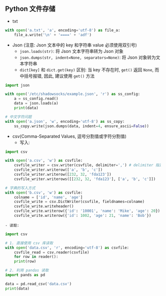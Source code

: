 ## Python 文件存储

* txt
```python
with open('a.txt', 'a', encoding='utf-8') as file_a:
    file_a.write('\n' + '====' + 'adf')
```

* Json (注意: Json 文本中的 key 和字符串 value 必须使用双引号)
    - `json.loads(str)`: 将 Json 文本字符串转为 Json 对象
    - `json.dumps(str, indent=None, separators=None)`: 将 Json 对象转为文本字符串
    - `dict[key]` 和 `dict.get(key)` 区别: 当 key 不存在时, `get()` 返回 `None`, 而中括号报错, 因此, 建议使用 `get()` 方法  
```python
import json

with open('/etc/shadowsocks/example.json', 'r') as ss_config:
    a = ss_config.read()
    data = json.loads(a)
    print(data)

# 中文字符问题
with open('a.json', 'w', encoding='utf-8') as ss_copy:
    ss_copy.write(json.dumps(data, indent=4, ensure_ascii=False))
```

* csv(Comma-Separated Values, 逗号分割值或字符分割值)
    - 写入:  
```python
import csv

with open('a.csv', 'w') as csvfile:
    csvfile_writer = csv.writer(csvfile, delimiter=',') # delimiter 指定分隔符, 默认为','
    csvfile_writer.writerow(['a', 'b', 'c'])
    csvfile_writer.writerow([232, 32, 'fda123'])
    csvfile_writer.writerows([[232, 32, 'fda123'], ['a', 'b', 'c']])

# 字典的写入方式
with open('b.csv', 'w') as csvfile:
    colname = ['id', 'name', 'age']
    csvfile_write = csv.DictWriter(csvfile, fieldnames=colname)
    csvfile_write.writeheader()
    csvfile_write.writerow({'id': '10001', 'name': 'Mike', 'age': 20})
    csvfile_write.writerow({'id': 1002, 'age': 21, 'name': 'Bob'})
```

    - 读取:  
```python
import csv

# 1. 直接使用 csv 库读取
with open('data.csv', 'r', encoding='utf-8') as csvfile:
    csvfile_read = csv.reader(csvfile)
    for row in reader():
    print(row)

# 2. 利用 pandas 读取
import pands as pd

data = pd.read_csv('data.csv')
print(data)
```
